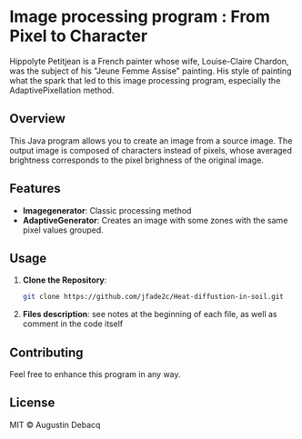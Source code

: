 # Image processing program : From Pixel to Character

Hippolyte Petitjean is a French painter whose wife, Louise-Claire Chardon, was the subject of his
"Jeune Femme Assise" painting. His style of painting what the spark that led to this image processing program, especially the AdaptivePixellation method.

## Overview
This Java program allows you to create an image from a source image. The output image is composed of characters instead of pixels,
whose averaged brightness corresponds to the pixel brighness of the original image.

## Features
- **Imagegenerator**: Classic processing method
- **AdaptiveGenerator**: Creates an image with some zones with the same pixel values grouped.

## Usage
1. **Clone the Repository**:
   ```bash
   git clone https://github.com/jfade2c/Heat-diffustion-in-soil.git

2. **Files description**:
   see notes at the beginning of each file, as well as comment in the code itself

## Contributing

Feel free to enhance this program in any way.

## License

MIT © Augustin Debacq
